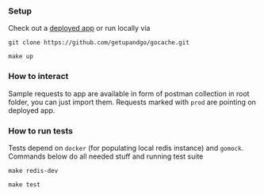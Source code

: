 ### Setup

Check out a [deployed app](http://34.65.220.116:8000/cache/top) or run locally via

`git clone https://github.com/getupandgo/gocache.git`

`make up`

### How to interact

Sample requests to app are available in form of postman collection in root folder, you can just import them. Requests marked with `prod` are pointing on deployed app.

### How to run tests

Tests depend on `docker` (for populating local redis instance) and `gomock`. Commands below do all needed stuff and running test suite

`make redis-dev`

`make test`